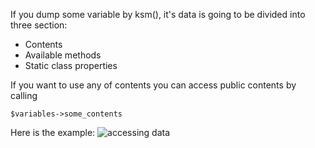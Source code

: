 If you dump some variable by ksm(), it's data is going to be divided into three section:

 - Contents
 - Available methods
 - Static class properties
 
 If you want to use any of contents you can access public contents by calling
 
 ```
 $variables->some_contents
 ```
 
 Here is the example:
 <img src="https://i.imgur.com/hP5F6zo.jpg" alt="accessing data" />
